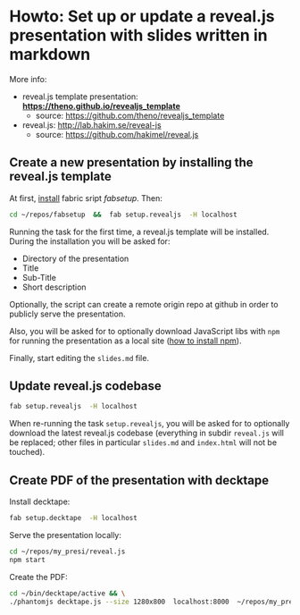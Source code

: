 # Howto: Set up or update a reveal.js presentation with slides written in markdown

More info:
* reveal.js template presentation: **https://theno.github.io/revealjs_template**
  * source: https://github.com/theno/revealjs_template
* reveal.js: http://lab.hakim.se/reveal-js
  * source: https://github.com/hakimel/reveal.js

## Create a new presentation by installing the reveal.js template

At first, [install](https://github.com/theno/fabsetup#installation) fabric sript *fabsetup*. Then:

  ```sh
  cd ~/repos/fabsetup  &&  fab setup.revealjs  -H localhost
  ```

Running the task for the first time, a reveal.js template will be installed.
During the installation you will be asked for:
* Directory of the presentation
* Title
* Sub-Title
* Short description

Optionally, the script can create a remote origin repo at github in order to
publicly serve the presentation.

Also, you will be asked for to optionally download JavaScript libs with `npm`
for running the presentation as a local site
([how to install npm](./nodejs.md)).

Finally, start editing the `slides.md` file.

## Update reveal.js codebase

  ```sh
  fab setup.revealjs  -H localhost
  ```

When re-running the task `setup.revealjs`, you will be asked for to optionally
download the latest reveal.js codebase (everything in subdir `reveal.js` will
be replaced; other files in particular `slides.md` and `index.html` will not be
touched).

## Create PDF of the presentation with decktape

Install decktape:

  ```sh
  fab setup.decktape  -H localhost
  ```

Serve the presentation locally:

  ```sh
  cd ~/repos/my_presi/reveal.js
  npm start
  ```

Create the PDF:

  ```sh
  cd ~/bin/decktape/active && \
  ./phantomjs decktape.js --size 1280x800  localhost:8000  ~/repos/my_presi/my_presi.pdf
  ```
